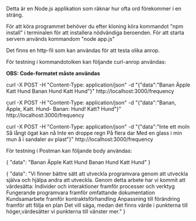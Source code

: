 Detta är en Node.js applikation som räknar hur ofta ord förekommer i en sträng. 

För att köra programmet behöver du efter kloning köra kommandot "npm install" i terminalen för att installera nödvändiga beroenden. 
För att starta servern används kommandom "node app.js"

Det finns en http-fil som kan användas för att testa olika anrop. 

För testning i kommandotolken kan följande curl-anrop användas:

**OBS: Code-formatet måste användas**

curl -X POST -H "Content-Type: application/json" -d "{\"data\":\"Banan Äpple Katt Hund Banan Hund Katt Hund\"}" http://localhost:3000/frequency

curl -X POST -H "Content-Type: application/json" -d "{\"data\":\"Banan, Äpple, Katt. Hund- Banan: Hund! Katt? Hund\"}" http://localhost:3000/frequency

curl -X POST -H "Content-Type: application/json" -d "{\"data\":\"Inte ett moln Så långt ögat kan nå Inte en droppe regn På flera dar Med en glass i min mun å i sandaler av plast\"}" http://localhost:3000/frequency

För testning i Postman kan följande body användas: 

{
"data": "Banan Äpple Katt Hund Banan Hund Katt Hund"
}

{
"data": "Vi finner bättre sätt att utveckla programvara genom att utveckla själva och hjälpa andra att utveckla. Genom detta arbete har vi kommit att värdesätta: Individer och interaktioner framför processer och verktyg Fungerande programvara framför omfattande dokumentation Kundsamarbete framför kontraktsförhandling Anpassning till förändring framför att följa en plan Det vill säga, medan det finns värde i punkterna till höger,värdesätter vi punkterna till vänster mer."
}
